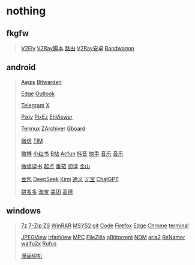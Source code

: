 # nothing
## fkgfw
> [V2Fly](https://github.com/v2fly)
> [V2Ray脚本](https://github.com/233boy/v2ray)
> [路由](https://github.com/Loyalsoldier/v2ray-rules-dat)
> [V2Ray安卓](https://github.com/2dust/v2rayNG)
> [Bandwagon](https://bandwagonhost.com/)
## android
> [Aegis](https://github.com/beemdevelopment/Aegis)
> [Bitwarden](https://github.com/bitwarden/android)
>
> [Edge](https://www.microsoft.com/)
> [Outlook](https://www.microsoft.com/)
>
> [Telegram](https://telegram.org/)
> [X](https://x.com/)
>
> [Pixiv](https://www.pixiv.net/)
> [PixEz](https://github.com/Notsfsssf/pixez-flutter)
> [EhViewer](https://github.com/EhViewer-NekoInverter/EhViewer)
>
> [Termux](https://termux.dev/)
> [ZArchiver](https://zdevs.ru/)
> [Gboard](https://www.google.com/)
>
> [微信](https://weixin.qq.com/)
> [TIM](https://tim.qq.com/)
>
> [微博](https://weibo.com/)
> [小红书](https://www.xiaohongshu.com/)
> [B站](https://www.bilibili.com/)
> [Acfun](https://www.acfun.cn/)
> [抖音](https://www.douyin.com/)
> [快手](https://kuaishou.cn/)
> [音乐](https://y.qq.com/)
> [音乐](https://music.163.com/)
>
> [微信读书](https://weread.qq.com/)
> [起点](https://www.qidian.com/)
> [番茄](https://fanqienovel.com/)
> [阅读](https://github.com/gedoor/legado)
> [金山](https://www.kdocs.cn/)
>
> [豆包](https://www.doubao.com/chat/)
> [DeepSeek](https://www.deepseek.com/)
> [Kimi](https://kimi.moonshot.cn/)
> [通义](https://tongyi.aliyun.com/)
> [元宝](https://yuanbao.tencent.com/)
> [ChatGPT](https://chatgpt.com/)
>
> [拼多多](https://www.pinduoduo.com/)
> [淘宝](https://www.taobao.com/)
> [美团](https://www.meituan.com/)
> [高德](https://ditu.amap.com/)
## windows
> [7z](https://www.7-zip.org/)
> [7-Zip ZS](https://github.com/mcmilk/7-Zip-zstd)
> [WinRAR](https://www.rarlab.com/)
> [MSYS2](https://www.msys2.org/)
> [git](https://git-scm.com/)
> [Code](https://code.visualstudio.com/)
> [Firefox](https://www.mozilla.org/)
> [Edge](https://www.microsoft.com/)
> [Chrome](https://www.google.com/intl/zh-CN/chrome/?standalone=1)
> [terminal](https://github.com/microsoft/terminal)
>
> [JPEGView](https://github.com/sylikc/jpegview)
> [IrfanView](https://www.irfanview.com/)
> [MPC](https://github.com/clsid2/mpc-hc)
> [FileZilla](https://filezilla-project.org/)
> [qBittorrent](https://www.qbittorrent.org/)
> [NDM](https://www.neatdownloadmanager.com/)
> [aria2](https://github.com/aria2/aria2)
> [ReNamer](https://www.den4b.com/products/renamer)
> [waifu2x](https://github.com/nagadomi/nunif)
> [Rufus](https://rufus.ie/zh/#)
>
> [漫画织机](https://github.com/MapoMagpie/eh-view-enhance)
> 
